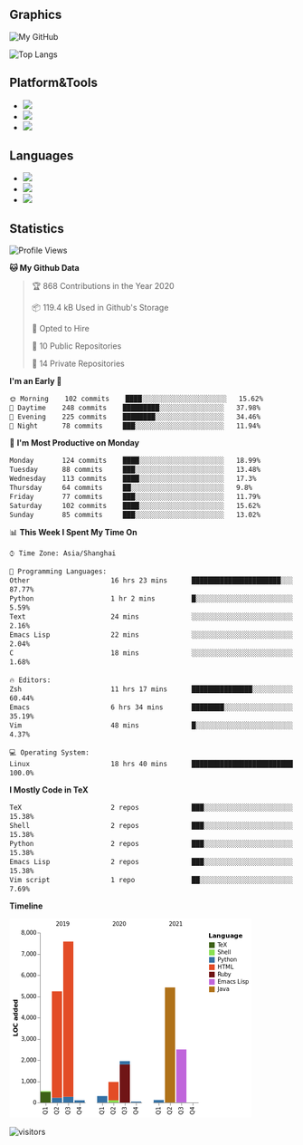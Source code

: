 ## Graphics

![My GitHub](https://github-readme-stats.vercel.app/api?username=SteamedFish&count_private=true&show_icons=true&theme=buefy&include_all_commits=false)

![Top Langs](https://github-readme-stats.vercel.app/api/top-langs/?username=SteamedFish&theme=buefy&hide=ruby&count_private=true&show_icons=true&layout=compact)

## Platform&Tools

* [![](https://img.shields.io/badge/ArchLinux--purple?style=flat-square&logo=ArchLinux)](https://www.archlinux.org/)
* [![](https://img.shields.io/badge/Gentoo-testing-purple?style=flat-square&logo=Gentoo)](https://www.gentoo.org/)
* [![](https://img.shields.io/badge/Doom%20Emacs-28-blue?style=flat-square&logo=Gnu%20emacs&logoColor=white)](https://www.gnu.org/software/emacs/)

## Languages

* [![](https://img.shields.io/badge/-Python-3776AB?style=flat-square&logo=python&logoColor=white)](https://www.python.org/)
* [![](https://img.shields.io/badge/-Bash-00ADD8?style=flat-square&logo=Gnu-bash&logoColor=white)](https://www.gnu.org/software/bash/)
* [![](https://img.shields.io/badge/-Go-00ADD8?style=flat-square&logo=go&logoColor=white)](https://golang.org/)

## Statistics

<!--START_SECTION:waka-->
![Profile Views](http://img.shields.io/badge/Profile%20Views-5-blue)

**🐱 My Github Data** 

> 🏆 868 Contributions in the Year 2020
 > 
> 📦 119.4 kB Used in Github's Storage 
 > 
> 💼 Opted to Hire
 > 
> 📜 10 Public Repositories
 > 
> 🔑 14 Private Repositories 

**I'm an Early 🐤** 

```text
🌞 Morning    102 commits    ████░░░░░░░░░░░░░░░░░░░░░   15.62% 
🌆 Daytime    248 commits    █████████░░░░░░░░░░░░░░░░   37.98% 
🌃 Evening    225 commits    ████████░░░░░░░░░░░░░░░░░   34.46% 
🌙 Night      78 commits     ███░░░░░░░░░░░░░░░░░░░░░░   11.94%

```
📅 **I'm Most Productive on Monday** 

```text
Monday       124 commits    ████░░░░░░░░░░░░░░░░░░░░░   18.99% 
Tuesday      88 commits     ███░░░░░░░░░░░░░░░░░░░░░░   13.48% 
Wednesday    113 commits    ████░░░░░░░░░░░░░░░░░░░░░   17.3% 
Thursday     64 commits     ██░░░░░░░░░░░░░░░░░░░░░░░   9.8% 
Friday       77 commits     ███░░░░░░░░░░░░░░░░░░░░░░   11.79% 
Saturday     102 commits    ████░░░░░░░░░░░░░░░░░░░░░   15.62% 
Sunday       85 commits     ███░░░░░░░░░░░░░░░░░░░░░░   13.02%

```


📊 **This Week I Spent My Time On** 

```text
⌚︎ Time Zone: Asia/Shanghai

💬 Programming Languages: 
Other                    16 hrs 23 mins      ██████████████████████░░░   87.77% 
Python                   1 hr 2 mins         █░░░░░░░░░░░░░░░░░░░░░░░░   5.59% 
Text                     24 mins             ░░░░░░░░░░░░░░░░░░░░░░░░░   2.16% 
Emacs Lisp               22 mins             ░░░░░░░░░░░░░░░░░░░░░░░░░   2.04% 
C                        18 mins             ░░░░░░░░░░░░░░░░░░░░░░░░░   1.68%

🔥 Editors: 
Zsh                      11 hrs 17 mins      ███████████████░░░░░░░░░░   60.44% 
Emacs                    6 hrs 34 mins       ████████░░░░░░░░░░░░░░░░░   35.19% 
Vim                      48 mins             █░░░░░░░░░░░░░░░░░░░░░░░░   4.37%

💻 Operating System: 
Linux                    18 hrs 40 mins      █████████████████████████   100.0%

```

**I Mostly Code in TeX** 

```text
TeX                      2 repos             ███░░░░░░░░░░░░░░░░░░░░░░   15.38% 
Shell                    2 repos             ███░░░░░░░░░░░░░░░░░░░░░░   15.38% 
Python                   2 repos             ███░░░░░░░░░░░░░░░░░░░░░░   15.38% 
Emacs Lisp               2 repos             ███░░░░░░░░░░░░░░░░░░░░░░   15.38% 
Vim script               1 repo              ██░░░░░░░░░░░░░░░░░░░░░░░   7.69%

```


**Timeline**

![Chart not found](https://github.com/SteamedFish/SteamedFish/blob/master/charts/bar_graph.png) 


<!--END_SECTION:waka-->

![visitors](https://visitor-badge.laobi.icu/badge?page_id=SteamedFish.SteamedFish)
